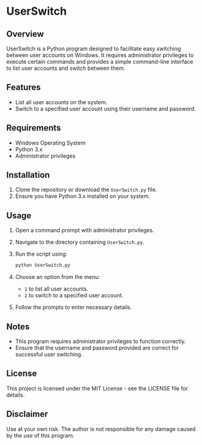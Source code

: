 # UserSwitch

## Overview

UserSwitch is a Python program designed to facilitate easy switching between user accounts on Windows. It requires administrator privileges to execute certain commands and provides a simple command-line interface to list user accounts and switch between them.

## Features

- List all user accounts on the system.
- Switch to a specified user account using their username and password.

## Requirements

- Windows Operating System
- Python 3.x
- Administrator privileges

## Installation

1. Clone the repository or download the `UserSwitch.py` file.
2. Ensure you have Python 3.x installed on your system.

## Usage

1. Open a command prompt with administrator privileges.
2. Navigate to the directory containing `UserSwitch.py`.
3. Run the script using:
   ```bash
   python UserSwitch.py
   ```
4. Choose an option from the menu:
   - `1` to list all user accounts.
   - `2` to switch to a specified user account.

5. Follow the prompts to enter necessary details.

## Notes

- This program requires administrator privileges to function correctly.
- Ensure that the username and password provided are correct for successful user switching.

## License

This project is licensed under the MIT License - see the LICENSE file for details.

## Disclaimer

Use at your own risk. The author is not responsible for any damage caused by the use of this program.